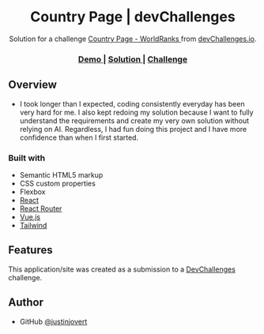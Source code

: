 
<h1 align="center">Country Page | devChallenges</h1>

<div align="center">
   Solution for a challenge <a href="https://devchallenges.io/challenge/country-page" target="_blank">Country Page - WorldRanks
</a> from <a href="http://devchallenges.io" target="_blank">devChallenges.io</a>.
</div>

<div align="center">
  <h3>
    <a href="https://justinjovert.github.io/CountryPage/">
      Demo
    </a>
    <span> | </span>
    <a href="https://github.com/Justinjovert/Country-Page.git">
      Solution
    </a>
    <span> | </span>
    <a href="https://devchallenges.io/challenge/country-page">
      Challenge
    </a>
  </h3>
</div>



## Overview

- I took longer than I expected, coding consistently everyday has been very hard for me. I also kept redoing my solution because I want to fully understand the requirements and create my very own solution without relying on AI. Regardless, I had fun doing this project and I have more confidence than when I first started. 


### Built with


- Semantic HTML5 markup
- CSS custom properties
- Flexbox
- [React](https://reactjs.org/)
- [React Router](https://reactrouter.com/)
- [Vue.js](https://vuejs.org/)
- [Tailwind](https://tailwindcss.com/)

## Features


This application/site was created as a submission to a [DevChallenges](https://devchallenges.io/challenges-dashboard) challenge.

## Author

- GitHub [@justinjovert](https://{github.com/justinjovert})
